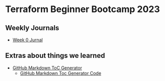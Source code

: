 # Terraform Beginner Bootcamp 2023

## Weekly Journals
- [Week 0 Jurnal](journal/week0.MD)

## Extras about things we learned
- [GitHub Markdown ToC Generator](https://luciopaiva.com/markdown-toc/)
  - [GitHub Markdown Toc Generator Code](https://github.com/luciopaiva/markdown-toc)


